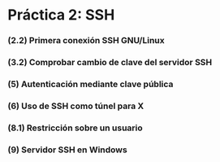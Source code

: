 # Práctica 2: SSH

### (2.2) Primera conexión SSH GNU/Linux


### (3.2) Comprobar cambio de clave del servidor SSH


### (5) Autenticación mediante clave pública


### (6) Uso de SSH como túnel para X


### (8.1) Restricción sobre un usuario


### (9) Servidor SSH en Windows
